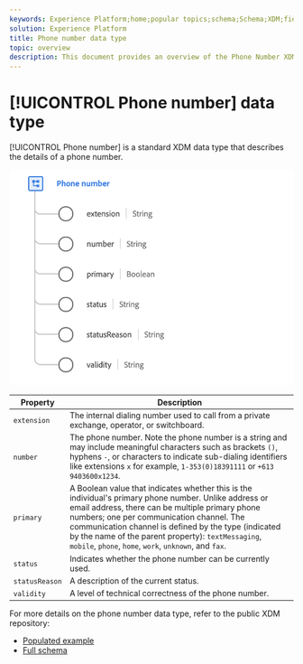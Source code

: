 ```yaml
---
keywords: Experience Platform;home;popular topics;schema;Schema;XDM;fields;schemas;Schemas;phoneNumber;xdm:phoneNumber;datatype;data-type;data type;
solution: Experience Platform
title: Phone number data type
topic: overview
description: This document provides an overview of the Phone Number XDM data type.
---
```


# [!UICONTROL Phone number] data type

[!UICONTROL Phone number] is a standard XDM data type that describes the details of a phone number.

<img src='../images/data-types/phone-number.png' width=600 /><br />

| Property | Description |
| --- | --- |
| `extension` | The internal dialing number used to call from a private exchange, operator, or switchboard. |
| `number` | The phone number. Note the phone number is a string and may include meaningful characters such as brackets `()`, hyphens `-`, or characters to indicate sub-dialing identifiers like extensions `x` for example, `1-353(0)18391111` or `+613 9403600x1234`. |
| `primary` | A Boolean value that indicates whether this is the individual's primary phone number. Unlike address or email address, there can be multiple primary phone numbers; one per communication channel. The communication channel is defined by the type (indicated by the name of the parent property): `textMessaging`, `mobile`, `phone`, `home`, `work`, `unknown`, and `fax`. |
| `status` | Indicates whether the phone number can be currently used. |
| `statusReason` | A description of the current status. |
| `validity` | A level of technical correctness of the phone number. |

For more details on the phone number data type, refer to the public XDM repository:

* [Populated example](https://github.com/adobe/xdm/blob/master/components/datatypes/phonenumber.example.1.json)
* [Full schema](https://github.com/adobe/xdm/blob/master/components/datatypes/phonenumber.schema.json)